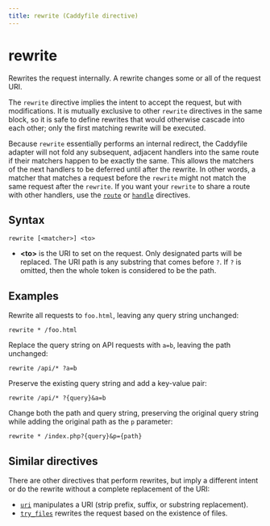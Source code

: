 ```yaml
---
title: rewrite (Caddyfile directive)
---
```


# rewrite

Rewrites the request internally. A rewrite changes some or all of the request URI.

The `rewrite` directive implies the intent to accept the request, but with modifications. It is mutually exclusive to other `rewrite` directives in the same block, so it is safe to define rewrites that would otherwise cascade into each other; only the first matching rewrite will be executed.

Because `rewrite` essentially performs an internal redirect, the Caddyfile adapter will not fold any subsequent, adjacent handlers into the same route if their matchers happen to be exactly the same. This allows the matchers of the next handlers to be deferred until after the rewrite. In other words, a matcher that matches a request before the `rewrite` might not match the same request after the `rewrite`. If you want your `rewrite` to share a route with other handlers, use the [`route`](route) or [`handle`](handle) directives.


## Syntax

```caddy-d
rewrite [<matcher>] <to>
```

- **&lt;to&gt;** is the URI to set on the request. Only designated parts will be replaced. The URI path is any substring that comes before `?`. If `?` is omitted, then the whole token is considered to be the path.


## Examples

Rewrite all requests to `foo.html`, leaving any query string unchanged:

```caddy-d
rewrite * /foo.html
```

Replace the query string on API requests with `a=b`, leaving the path unchanged:

```caddy-d
rewrite /api/* ?a=b
```

Preserve the existing query string and add a key-value pair:

```caddy-d
rewrite /api/* ?{query}&a=b
```

Change both the path and query string, preserving the original query string while adding the original path as the `p` parameter:

```caddy-d
rewrite * /index.php?{query}&p={path}
```


## Similar directives

There are other directives that perform rewrites, but imply a different intent or do the rewrite without a complete replacement of the URI:

- [`uri`](uri) manipulates a URI (strip prefix, suffix, or substring replacement).
- [`try_files`](try_files) rewrites the request based on the existence of files.
